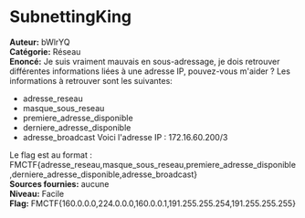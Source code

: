 # SubnettingKing

**Auteur:** bWlrYQ  
**Catégorie:** Réseau  
**Enoncé:** Je suis vraiment mauvais en sous-adressage, je dois retrouver différentes informations liées à une adresse IP, pouvez-vous m'aider ? Les informations à retrouver sont les suivantes:
   - adresse_reseau
   - masque_sous_reseau
   - premiere_adresse_disponible
   - derniere_adresse_disponible
   - adresse_broadcast
Voici l'adresse IP : 172.16.60.200/3 

Le flag est au format : FMCTF{adresse_reseau,masque_sous_reseau,premiere_adresse_disponible,derniere_adresse_disponible,adresse_broadcast}  
**Sources fournies:** aucune  
**Niveau:** Facile  
**Flag:** FMCTF{160.0.0.0,224.0.0.0,160.0.0.1,191.255.255.254,191.255.255.255}  